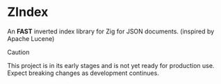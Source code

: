 # ZIndex

An **FAST** inverted index library for Zig for JSON documents. (inspired by Apache Lucene)

> [!CAUTION]
> This project is in its early stages and is not yet ready for production use. Expect breaking changes as development continues.
